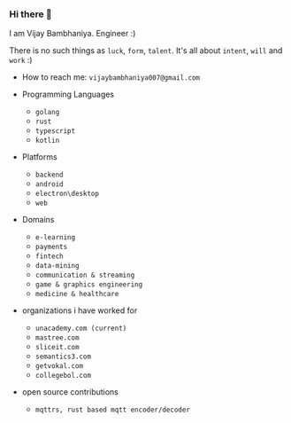### Hi there 👋

I am Vijay Bambhaniya. Engineer :) 

There is no such things as `luck`, `form`, `talent`. It's all about `intent`, `will` and `work` :)

- How to reach me: `vijaybambhaniya007@gmail.com`

- Programming Languages
    - `golang`
    - `rust`
    - `typescript`
    - `kotlin`

- Platforms
    - `backend`
    - `android`
    - `electron\desktop`
    - `web`
 
- Domains
  - `e-learning`
  - `payments`
  - `fintech`
  - `data-mining`
  - `communication & streaming`
  - `game & graphics engineering`
  - `medicine & healthcare`

- organizations i have worked for
  - `unacademy.com (current)`
  - `mastree.com`
  - `sliceit.com`
  - `semantics3.com`
  - `getvokal.com`
  - `collegebol.com`

- open source contributions
  - `mqttrs, rust based mqtt encoder/decoder`


